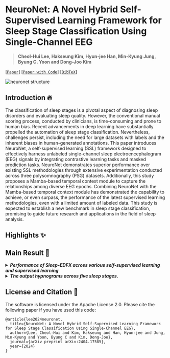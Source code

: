 # NeuroNet: A Novel Hybrid Self-Supervised Learning Framework for Sleep Stage Classification Using Single-Channel EEG

>**Cheol-Hui Lee, Hakseung Kim, Hyun-jee Han, Min-Kyung Jung, Byung C. Yoon and Dong-Joo Kim**

[[`Paper`](https://arxiv.org/abs/2404.17585)] [[`Paper with Code`](https://paperswithcode.com/paper/neuronet-a-novel-hybrid-self-supervised)] [[`BibTeX`](#license-and-citation)] 


![neuronet structure](https://github.com/dlcjfgmlnasa/NeuroNet/blob/main/figures/model_structure.jpg)

## Introduction 🔥
The classification of sleep stages is a pivotal aspect of diagnosing sleep disorders and evaluating sleep quality. However, the conventional manual scoring process, conducted by clinicians, is time-consuming and prone to human bias. Recent advancements in deep learning have substantially propelled the automation of sleep stage classification. Nevertheless, challenges persist, including the need for large datasets with labels and the inherent biases in human-generated annotations. This paper introduces NeuroNet, a self-supervised learning (SSL) framework designed to effectively harness unlabeled single-channel sleep electroencephalogram (EEG) signals by integrating contrastive learning tasks and masked prediction tasks. NeuroNet demonstrates superior performance over existing SSL methodologies through extensive experimentation conducted across three polysomnography (PSG) datasets. Additionally, this study proposes a Mamba-based temporal context module to capture the relationships among diverse EEG epochs. Combining NeuroNet with the Mamba-based temporal context module has demonstrated the capability to achieve, or even surpass, the performance of the latest supervised learning methodologies, even with a limited amount of labeled data. This study is expected to establish a new benchmark in sleep stage classification, promising to guide future research and applications in the field of sleep analysis.

## Highlights ✨

## Main Result 🥇

<details>
<summary> <i> <b> Performance of Sleep-EDFX across various self-supervised learning and supervised learning </b> </i> </summary>
<p align="center"> <img src="https://github.com/dlcjfgmlnasa/NeuroNet/blob/main/figures/overview.jpg" alt="image" width="80%" height="auto"> </p>
</details>

<details>
<summary> <i> <b>  The output hypnograms across five sleep stages. </b> </i> </summary>
<p align="center"> <img src="https://github.com/dlcjfgmlnasa/NeuroNet/blob/main/figures/hypnogram.jpg" alt="image"> </p>
The first, second, and third columns correspond to #sc4031e0, #shhs1-204928, and #subject-53 within Sleep-EDFX, SHHS, and ISRUC, respectively. (A) is manually scored by a sleep expert. (B) and (C) respectively represent NeuroNet-B and NeuroNet-T. The first row for both (B) and (C) displays the results for NeuroNet+TCM, while the second row shows the results for NeuroNet. The errors are marked by the red dots.
</details>


## License and Citation 📰
The software is licensed under the Apache License 2.0. Please cite the following paper if you have used this code:
```
@article{lee2024neuronet,
  title={NeuroNet: A Novel Hybrid Self-Supervised Learning Framework for Sleep Stage Classification Using Single-Channel EEG},
  author={Lee, Cheol-Hui and Kim, Hakseung and Han, Hyun-jee and Jung, Min-Kyung and Yoon, Byung C and Kim, Dong-Joo},
  journal={arXiv preprint arXiv:2404.17585},
  year={2024}
}
```
